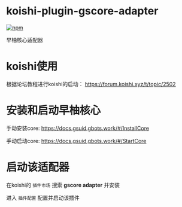 # koishi-plugin-gscore-adapter

[![npm](https://img.shields.io/npm/v/koishi-plugin-gscore-adapter?style=flat-square)](https://www.npmjs.com/package/koishi-plugin-gscore-adapter)

早柚核心适配器

# koishi使用
根据论坛教程进行koishi的启动：
https://forum.koishi.xyz/t/topic/2502

# 安装和启动早柚核心
手动安装core: https://docs.gsuid.gbots.work/#/InstallCore

手动启动core: https://docs.gsuid.gbots.work/#/StartCore

# 启动该适配器
在koishi的 `插件市场` 搜索 **gscore adapter** 并安装

进入 `插件配置` 配置并启动该插件

